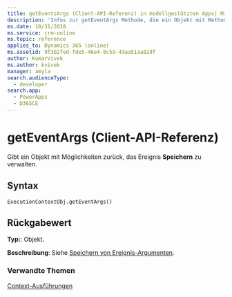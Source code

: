 ```yaml
---
title: getEventsArgs (Client-API-Referenz) in modellgestützten Apps| MicrosoftDocs
description: 'Infos zur getEventArgs Methode, die ein Objekt mit Methoden zurückgibt, um das Ereignis **Speichern** zu verwalten.'
ms.date: 10/31/2018
ms.service: crm-online
ms.topic: reference
applies_to: Dynamics 365 (online)
ms.assetid: 9f3b2fed-fde5-46e4-8c59-43aa51aa82df
author: KumarVivek
ms.author: kvivek
manager: amyla
search.audienceType:
  - developer
search.app:
  - PowerApps
  - D365CE
---
```

# <a name="geteventargs-client-api-reference"></a>getEventArgs (Client-API-Referenz)



Gibt ein Objekt mit Möglichkeiten zurück, das Ereignis **Speichern** zu verwalten.

## <a name="syntax"></a>Syntax

`ExecutionContextObj.getEventArgs()`

## <a name="return-value"></a>Rückgabewert

**Typ:**: Objekt.

**Beschreibung**: Siehe [Speichern von Ereignis-Argumenten](../save-event-arguments.md).


### <a name="related-topics"></a>Verwandte Themen
[Context-Ausführungen](../execution-context.md)





